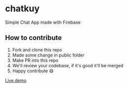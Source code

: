 # chatkuy
Simple Chat App made with Firebase 

## How to contribute
1. Fork and clone this repo
2. Made some change in public folder
3. Make PR into this repo
4. We'll review your codebase, if it's good it'll be merged
5. Happy contribute :smile:

[Live demo](https://chatkuy-a882a.web.app/)

